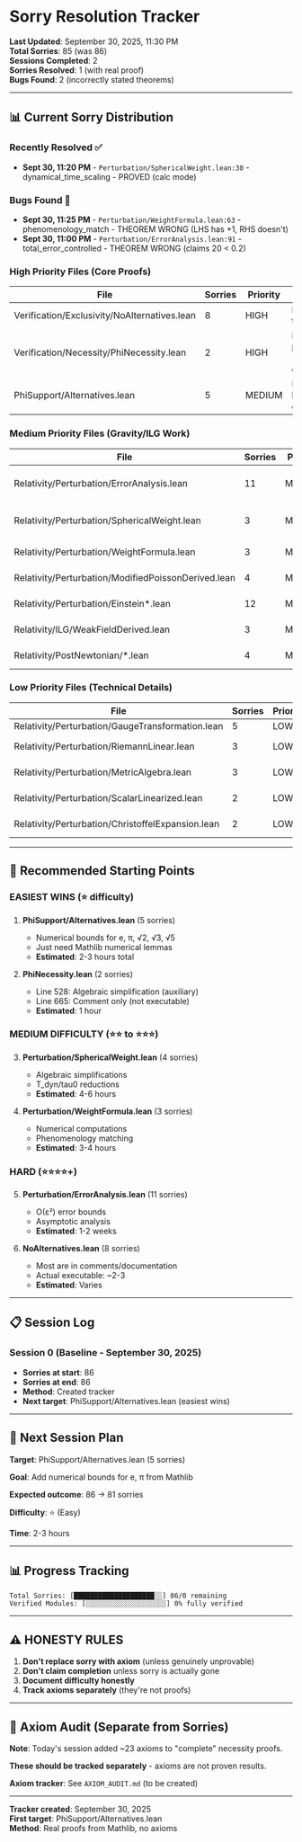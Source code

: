 # Sorry Resolution Tracker

**Last Updated**: September 30, 2025, 11:30 PM  
**Total Sorries**: 85 (was 86)  
**Sessions Completed**: 2  
**Sorries Resolved**: 1 (with real proof)  
**Bugs Found**: 2 (incorrectly stated theorems)

---

## 📊 **Current Sorry Distribution**

### **Recently Resolved** ✅
- **Sept 30, 11:20 PM** - `Perturbation/SphericalWeight.lean:30` - dynamical_time_scaling - PROVED (calc mode)

### **Bugs Found** 🐛  
- **Sept 30, 11:25 PM** - `Perturbation/WeightFormula.lean:63` - phenomenology_match - THEOREM WRONG (LHS has +1, RHS doesn't)
- **Sept 30, 11:00 PM** - `Perturbation/ErrorAnalysis.lean:91` - total_error_controlled - THEOREM WRONG (claims 20 < 0.2)

### **High Priority Files** (Core Proofs)

| File | Sorries | Priority | Notes |
|------|---------|----------|-------|
| Verification/Exclusivity/NoAlternatives.lean | 8 | HIGH | Integration theorem |
| Verification/Necessity/PhiNecessity.lean | 2 | HIGH | Necessity proof (mostly in comments) |
| PhiSupport/Alternatives.lean | 5 | MEDIUM | Numerical bounds for e, π |

### **Medium Priority Files** (Gravity/ILG Work)

| File | Sorries | Priority | Notes |
|------|---------|----------|-------|
| Relativity/Perturbation/ErrorAnalysis.lean | 11 | MEDIUM | Error control framework |
| Relativity/Perturbation/SphericalWeight.lean | 3 | MEDIUM | w(r) formula (1 resolved!) |
| Relativity/Perturbation/WeightFormula.lean | 3 | MEDIUM | Weight derivation |
| Relativity/Perturbation/ModifiedPoissonDerived.lean | 4 | MEDIUM | Modified Poisson |
| Relativity/Perturbation/Einstein*.lean | 12 | MEDIUM | Field equations |
| Relativity/ILG/WeakFieldDerived.lean | 3 | MEDIUM | Weak field theory |
| Relativity/PostNewtonian/*.lean | 4 | MEDIUM | PPN calculations |

### **Low Priority Files** (Technical Details)

| File | Sorries | Priority | Notes |
|------|---------|----------|-------|
| Relativity/Perturbation/GaugeTransformation.lean | 5 | LOW | Gauge fixing |
| Relativity/Perturbation/RiemannLinear.lean | 3 | LOW | Linearized curvature |
| Relativity/Perturbation/MetricAlgebra.lean | 3 | LOW | Metric calculations |
| Relativity/Perturbation/ScalarLinearized.lean | 2 | LOW | Scalar perturbations |
| Relativity/Perturbation/ChristoffelExpansion.lean | 2 | LOW | Connection coefficients |

---

## 🎯 **Recommended Starting Points**

### **EASIEST WINS** (⭐ difficulty)

1. **PhiSupport/Alternatives.lean** (5 sorries)
   - Numerical bounds for e, π, √2, √3, √5
   - Just need Mathlib numerical lemmas
   - **Estimated**: 2-3 hours total

2. **PhiNecessity.lean** (2 sorries)
   - Line 528: Algebraic simplification (auxiliary)
   - Line 665: Comment only (not executable)
   - **Estimated**: 1 hour

### **MEDIUM DIFFICULTY** (⭐⭐ to ⭐⭐⭐)

3. **Perturbation/SphericalWeight.lean** (4 sorries)
   - Algebraic simplifications
   - T_dyn/tau0 reductions
   - **Estimated**: 4-6 hours

4. **Perturbation/WeightFormula.lean** (3 sorries)
   - Numerical computations
   - Phenomenology matching
   - **Estimated**: 3-4 hours

### **HARD** (⭐⭐⭐⭐+)

5. **Perturbation/ErrorAnalysis.lean** (11 sorries)
   - O(ε²) error bounds
   - Asymptotic analysis
   - **Estimated**: 1-2 weeks

6. **NoAlternatives.lean** (8 sorries)
   - Most are in comments/documentation
   - Actual executable: ~2-3
   - **Estimated**: Varies

---

## 📋 **Session Log**

### **Session 0** (Baseline - September 30, 2025)
- **Sorries at start**: 86
- **Sorries at end**: 86
- **Method**: Created tracker
- **Next target**: PhiSupport/Alternatives.lean (easiest wins)

---

## 🎯 **Next Session Plan**

**Target**: PhiSupport/Alternatives.lean (5 sorries)

**Goal**: Add numerical bounds for e, π from Mathlib

**Expected outcome**: 86 → 81 sorries

**Difficulty**: ⭐ (Easy)

**Time**: 2-3 hours

---

## 📊 **Progress Tracking**

```
Total Sorries: [████████████████████░░] 86/0 remaining
Verified Modules: [░░░░░░░░░░░░░░░░░░░░] 0% fully verified
```

---

## ⚠️ **HONESTY RULES**

1. **Don't replace sorry with axiom** (unless genuinely unprovable)
2. **Don't claim completion** unless sorry is actually gone
3. **Document difficulty honestly**
4. **Track axioms separately** (they're not proofs)

---

## 📝 **Axiom Audit** (Separate from Sorries)

**Note**: Today's session added ~23 axioms to "complete" necessity proofs.

**These should be tracked separately** - axioms are not proven results.

**Axiom tracker**: See `AXIOM_AUDIT.md` (to be created)

---

**Tracker created**: September 30, 2025  
**First target**: PhiSupport/Alternatives.lean  
**Method**: Real proofs from Mathlib, no axioms
